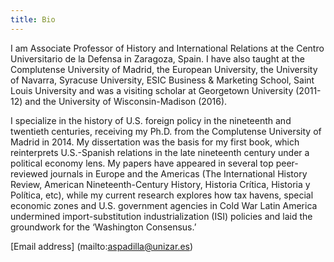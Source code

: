 ```yaml
---
title: Bio
---
```

I am Associate Professor of History and International Relations at the Centro Universitario de la Defensa in Zaragoza, Spain. I have also taught at the Complutense University of Madrid, the European University, the University of Navarra, Syracuse University, ESIC Business & Marketing School, Saint Louis University and was a visiting scholar at Georgetown University (2011-12) and the University of Wisconsin-Madison (2016).

I specialize in the history of U.S. foreign policy in the nineteenth and twentieth centuries, receiving my Ph.D. from the Complutense University of Madrid in 2014. My dissertation was the basis for my first book, which reinterprets U.S.-Spanish relations in the late nineteenth century under a political economy lens. My papers have appeared in several top peer-reviewed journals in Europe and the Americas (The International History Review, American Nineteenth-Century History, Historia Crítica, Historia y Política, etc), while my current research explores how tax havens, special economic zones and U.S. government agencies in Cold War Latin America undermined import-substitution industrialization (ISI) policies and laid the groundwork for the ‘Washington Consensus.’

[Email address] (mailto:aspadilla@unizar.es)  

